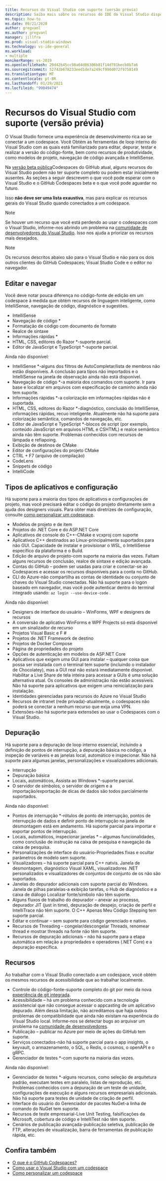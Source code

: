 ```yaml
---
title: Recursos do Visual Studio com suporte (versão prévia)
description: Saiba mais sobre os recursos do IDE do Visual Studio disponíveis ao trabalhar com o GitHub Codespaces.
ms.topic: how-to
ms.date: 09/21/2020
author: gregvanl
ms.author: gregvanl
manager: jillfra
ms.prod: visual-studio-windows
ms.technology: vs-ide-general
ms.workload:
- multiple
monikerRange: vs-2019
ms.openlocfilehash: 20d42b45cc98a64d86306b81f14d781becb8b7a6
ms.sourcegitcommit: 52742b678233eed1de7a249cf990d072f9758149
ms.translationtype: MT
ms.contentlocale: pt-BR
ms.lasthandoff: 01/29/2021
ms.locfileid: "99049474"
---
```

# <a name="supported-visual-studio-features-preview"></a>Recursos do Visual Studio com suporte (versão prévia)

O Visual Studio fornece uma experiência de desenvolvimento rica ao se conectar a um codespace. Você Obtém as ferramentas de loop interno do Visual Studio com as quais está familiarizado para editar, depurar, testar e realizar a versão do código-fonte, bem como recursos de produtividade, como modelos de projeto, navegação de código avançada e IntelliSense.

Na [versão beta pública](https://github.com/features/codespaces)Codespaces do GitHub atual, alguns recursos do Visual Studio podem não ter suporte completo ou podem estar inicialmente ausentes. As seções a seguir descrevem o que você pode esperar com o Visual Studio e o GitHub Codespaces beta e o que você pode aguardar no futuro. 

Isso **não deve ser uma lista exaustiva**, mas para explicar os recursos gerais do Visual Studio quando conectados a um codespace.

> [!NOTE]
> Se houver um recurso que você está perdendo ao usar o codespaces com o Visual Studio, informe-nos abrindo um problema na [comunidade de desenvolvedores do Visual Studio](https://aka.ms/feedback/suggest?space=8). Isso nos ajuda a priorizar os recursos mais desejados.

> [!NOTE]
> Os recursos descritos abaixo são para o Visual Studio e não para os dois outros clientes do GitHub Codespaces; Visual Studio Code e o editor no navegador.

## <a name="edit-and-navigation"></a>Editar e navegar

Você deve notar pouca diferença no código-fonte de edição em um codespace à medida que obtém recursos de linguagem inteligente, como IntelliSense, navegação de código, diagnóstico e sugestões.

* IntelliSense
* Navegação de código *
* Formatação de código com documento de formato
* Realce de sintaxe
* Informações rápidas *
* HTML, CSS, editores do Razor *-suporte parcial.
* Editor de JavaScript e TypeScript *-suporte parcial.

Ainda não disponível:

* IntelliSense *-alguns dos filtros de AutoCompletar/lista de membros não estão disponíveis. A conclusão para tipos não importados e o IntelliSense na janela de observação ainda não está disponível.
* Navegação de código *-a maioria dos comandos com suporte. Ir para base e localizar em arquivos com especificação de caminho ainda não tem suporte.
* Informações rápidas *-a colorização em informações rápidas não é suportada.
* HTML, CSS, editores do Razor *-diagnóstico, conclusão do IntelliSense, informações rápidas, recuo inteligente. Atualmente não há suporte para colorização semântica, comandos de navegação, etc.
* Editor de JavaScript e TypeScript *-blocos de script (por exemplo, conteúdo JavaScript em arquivos HTML e CSHTML) e realce semântico ainda não têm suporte. Problemas conhecidos com recursos de lâmpada e refiapoing.
* Exibição de destinos de CMake
* Editor de configurações do projeto CMake
* CTRL + F7 (arquivo de compilação)
* CodeLens
* Snippets de código
* IntelliCode

## <a name="application-types-and-configuration"></a>Tipos de aplicativos e configuração

Há suporte para a maioria dos tipos de aplicativos e configurações de projeto, mas você precisará editar o código do projeto diretamente sem a ajuda dos designers visuais. Para obter mais diretrizes de configuração, consulte [como personalizar um codespace](customize-codespaces.md).

* Modelos de projeto e de item
* Projetos do .NET Core e do ASP.NET Core
* Aplicativos de console do C++-CMake e vcxproj com suporte
* Aplicativos C++ destinados ao Linux-principalmente suportados para não GUI. Capacidade de instalar e provisionar o WSL, o IntelliSense específico da plataforma e o Build.
* Edição de arquivo de projeto-com suporte na maioria das vezes. Faltam alguns recursos de conclusão, realce de sintaxe e edição avançada.
* Contas do GitHub – podem ser usadas para criar e conectar-se ao Codespaces e acessar os recursos disponíveis para a conta no GitHub.
* CLI do Azure-não compartilha as contas de identidade ou conjunto de chaves do Visual Studio conectadas. Não há suporte para o logon baseado em navegador, mas você pode autenticar dentro do terminal integrado usando: `az login --use-device-code` .

Ainda não disponível:

* Designers de interface do usuário – WinForms, WPF e designers de recursos
* A conversão de aplicativo WinForms e WPF Projects só está disponível em um sinalizador de recurso
* Projetos Visual Basic e F #
* Projetos de .NET Framework de destino
* Projetos de Docker Compose
* Página de propriedades do projeto
* Opções de autenticação em modelos de ASP.NET Core
* Aplicativos que exigem uma GUI para instalar – qualquer coisa que possa ser instalada com o terminal tem suporte (incluindo o instalador de Chocolatey), mas a GUI real não estará imediatamente disponível. Habilitar a Live Share de tela inteira para acessar a GUIs é uma solução alternativa atual. Os consoles de administração não estão acessíveis. Não há suporte para aplicativos que exigem uma reinicialização para instalação.
* Identidades gerenciadas para recursos do Azure no Visual Studio
* Recursos de intranet (rede privada)-atualmente, o codespaces não poderá se conectar a nenhum recurso que exija uma VPN.
* Extensões-não há suporte para extensões ao usar o Codespaces com o Visual Studio.

## <a name="debugging"></a>Depuração

Há suporte para a depuração de loop interno essencial, incluindo a definição de pontos de interrupção, a depuração básica no código, a inspeção de variáveis e as janelas local, automático e inspecionar. Não há suporte para algumas janelas, personalizações e visualizadores adicionais.

* Interrupção
* Depuração básica
* Locais, automáticos, Assista ao Windows *-suporte parcial.
* O servidor de símbolos, o servidor de origem e a importação/exportação de dicas de dados são todos parcialmente suportados.

Ainda não disponível:

* Pontos de interrupção *-rótulos de ponto de interrupção, pontos de interrupção de dados e definir ponto de interrupção na janela de desmontagem está em andamento. Há suporte parcial para importar e exportar pontos de interrupção.
* Locais, automáticos, inspecionar janelas * – algumas funcionalidades, como conclusão de instrução na caixa de pesquisa e navegação da caixa de pesquisa.
* Personalizações de interface do usuário-Propriedades fixas e ocultar parâmetros de modelo sem suporte.
* Visualizadores – há suporte parcial para C++ natvis. Janela de desmontagem, diagnóstico Visual XAML, visualizadores .NET personalizados e visualizadores de conjuntos de conjunto de os não são suportados.
* Janelas do depurador adicionais com suporte parcial do Windows. Janela de pilhas paralelas-a exibição tarefas, o Hub de diagnóstico e a caixa de diálogo Localizar fonte/símbolo não têm suporte.
* Alguns fluxos de trabalho do depurador – anexar ao processo, depurador JIT (just in time), depuração de despejo, criação de perfil e IntelliTrace não têm suporte. O C++ Apenas Meu Código Stepping tem suporte parcial.
* Editar e continuar – sem suporte para código gerenciado e nativo.
* Recursos de Threading – congelar/descongelar Threads, renomear thread e mostrar threads na fonte não têm suporte.
* Recursos de depuração adicionais – não há suporte para a etapa automática em relação a propriedades e operadores (.NET Core) e a depuração específica. 

## <a name="features"></a>Recursos

Ao trabalhar com o Visual Studio conectado a um codespace, você obtém os mesmos recursos de acessibilidade que ao trabalhar localmente.

* Controle do código-fonte-suporte completo do git por meio da nova [experiência de git integrada](../git-with-visual-studio.md).
* Acessibilidade – há um problema conhecido com a tecnologia assistencial que não consegue acessar o appcasting de um aplicativo depurado. Além dessa limitação, não acreditamos que haja outros problemas de compatibilidade que ainda não existam na experiência do Visual Studio local. Informe-nos se detectar bugs ao arquivar um problema na [comunidade de desenvolvedores](https://aka.ms/feedback/report?space=8).
* Publicação – publicar no Azure por meio de ações do GitHub tem suporte.
* Serviços conectados-não há suporte parcial para o app insights, o keyvault, o armazenamento, o SQL, o Redis, o cosmos, o openAPI e o gRPC.
* Gerenciador de testes *-com suporte na maioria das vezes.

Ainda não disponível:

* Gerenciador de testes *-alguns recursos, como seleção de arquitetura padrão, executam testes em paralelo, listas de reprodução, etc. Problemas conhecidos com a depuração de um teste de unidade, configurações de execução e alguns recursos empresariais adicionais. Não há suporte para testes de unidade de criação de perfil.
* Interface do usuário do Gerenciador de pacotes NuGet-a linha de comando do NuGet tem suporte.
* Recursos de teste empresarial-Live Unit Testing, falsificações da Microsoft, cobertura de código e IntelliTest não têm suporte.
* Cenários de publicação avançada-publicação seletiva, publicação de FTP, alterações de visualização, barra de ferramentas de publicação rápida, etc.

## <a name="see-also"></a>Confira também

* [O que é o GitHub Codespaces?](codespaces-overview.md)
* [Como usar o Visual Studio com um codespace](use-visual-studio-with-codespaces.md)
* [Como personalizar um codespace](customize-codespaces.md)
